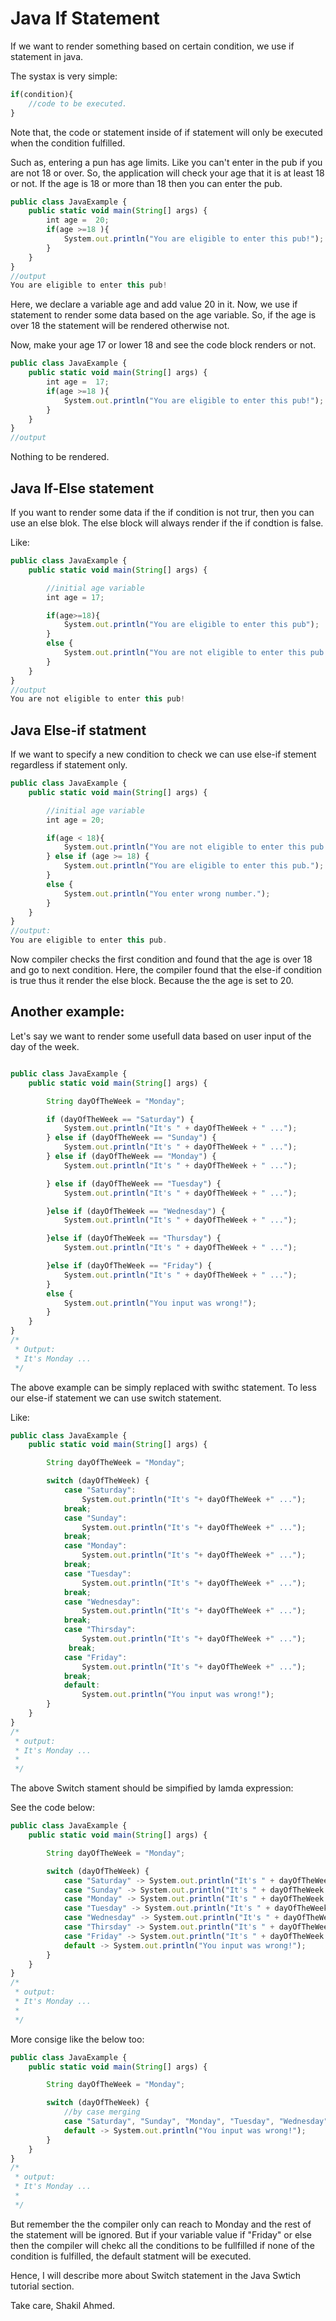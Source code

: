 # Java If Statement

If we want to render something based on certain condition, we use if statement in java.

The systax is very simple:

```js
if(condition){
    //code to be executed.
}
```

Note that, the code or statement inside of if statement will only be executed when the condition fulfilled.

Such as, entering a pun has age limits. Like you can't enter in the pub if you are not 18 or over. So, the application will check your age that it is at least 18 or not. If the age is 18 or more than 18 then you can enter the pub.

```js
public class JavaExample {
    public static void main(String[] args) {
        int age =  20;
        if(age >=18 ){
            System.out.println("You are eligible to enter this pub!");
        }
    }
}
//output
You are eligible to enter this pub!
```

Here, we declare a variable age and add value 20 in it. Now, we use if statement to render some data based on the age variable. So, if the age is over 18 the statement will be rendered otherwise not.

Now, make your age 17 or lower 18 and see the code block renders or not.

```js
public class JavaExample {
    public static void main(String[] args) {
        int age =  17;
        if(age >=18 ){
            System.out.println("You are eligible to enter this pub!");
        }
    }
}
//output
```
Nothing to be rendered.

## Java If-Else statement

If you want to render some data if the if condition is not trur, then you can use an else blok. The else block will always render if the if condtion is false.

Like:

```js
public class JavaExample {
    public static void main(String[] args) {

        //initial age variable
        int age = 17;

        if(age>=18){
            System.out.println("You are eligible to enter this pub");
        }
        else {
            System.out.println("You are not eligible to enter this pub!");
        }
    }
}
//output
You are not eligible to enter this pub!
```

## Java Else-if statment

If we want to specify a new condition to check we can use else-if stement regardless if statement only. 


```js
public class JavaExample {
    public static void main(String[] args) {

        //initial age variable
        int age = 20;

        if(age < 18){
            System.out.println("You are not eligible to enter this pub!");
        } else if (age >= 18) {
            System.out.println("You are eligible to enter this pub.");
        }
        else {
            System.out.println("You enter wrong number.");
        }
    }
}
//output:
You are eligible to enter this pub.
```
Now compiler checks the first condition and found that the age is over 18 and go to next condition. Here, the compiler found that the else-if condition is true thus it render the else block. Because the the age is set to 20.

## Another example:

Let's say we want to render some usefull data based on user input of the day of the week.


```js

public class JavaExample {
    public static void main(String[] args) {

        String dayOfTheWeek = "Monday";

        if (dayOfTheWeek == "Saturday") {
            System.out.println("It's " + dayOfTheWeek + " ...");
        } else if (dayOfTheWeek == "Sunday") {
            System.out.println("It's " + dayOfTheWeek + " ...");
        } else if (dayOfTheWeek == "Monday") {
            System.out.println("It's " + dayOfTheWeek + " ...");

        } else if (dayOfTheWeek == "Tuesday") {
            System.out.println("It's " + dayOfTheWeek + " ...");

        }else if (dayOfTheWeek == "Wednesday") {
            System.out.println("It's " + dayOfTheWeek + " ...");

        }else if (dayOfTheWeek == "Thursday") {
            System.out.println("It's " + dayOfTheWeek + " ...");

        }else if (dayOfTheWeek == "Friday") {
            System.out.println("It's " + dayOfTheWeek + " ...");
        }
        else {
            System.out.println("You input was wrong!");
        }
    }
}
/*
 * Output:
 * It's Monday ...
 */
```

The above example can be simply replaced with swithc statement. To less our else-if statement we can use switch statement.

Like: 

```js
public class JavaExample {
    public static void main(String[] args) {

        String dayOfTheWeek = "Monday";

        switch (dayOfTheWeek) {
            case "Saturday":
                System.out.println("It's "+ dayOfTheWeek +" ...");
            break;
            case "Sunday":
                System.out.println("It's "+ dayOfTheWeek +" ...");
            break;
            case "Monday":
                System.out.println("It's "+ dayOfTheWeek +" ...");
            break;
            case "Tuesday":
                System.out.println("It's "+ dayOfTheWeek +" ...");
            break;
            case "Wednesday":
                System.out.println("It's "+ dayOfTheWeek +" ...");
            break;
            case "Thirsday":
                System.out.println("It's "+ dayOfTheWeek +" ...");
             break;
            case "Friday":
                System.out.println("It's "+ dayOfTheWeek +" ...");
            break;
            default:
                System.out.println("You input was wrong!");
        }
    }
}
/*
 * output:
 * It's Monday ...
 *
 */
```

The above Switch stament should be simpified by lamda expression:

See the code below:

```js
public class JavaExample {
    public static void main(String[] args) {

        String dayOfTheWeek = "Monday";

        switch (dayOfTheWeek) {
            case "Saturday" -> System.out.println("It's " + dayOfTheWeek + " ...");
            case "Sunday" -> System.out.println("It's " + dayOfTheWeek + " ...");
            case "Monday" -> System.out.println("It's " + dayOfTheWeek + " ...");
            case "Tuesday" -> System.out.println("It's " + dayOfTheWeek + " ...");
            case "Wednesday" -> System.out.println("It's " + dayOfTheWeek + " ...");
            case "Thirsday" -> System.out.println("It's " + dayOfTheWeek + " ...");
            case "Friday" -> System.out.println("It's " + dayOfTheWeek + " ...");
            default -> System.out.println("You input was wrong!");
        }
    }
}
/*
 * output:
 * It's Monday ...
 *
 */
```

More consige like the below too:

```js
public class JavaExample {
    public static void main(String[] args) {

        String dayOfTheWeek = "Monday";

        switch (dayOfTheWeek) { 
            //by case merging
            case "Saturday", "Sunday", "Monday", "Tuesday", "Wednesday", "Thirsday", "Friday" -> System.out.println("It's " + dayOfTheWeek + " ...");
            default -> System.out.println("You input was wrong!");
        }
    }
}
/*
 * output:
 * It's Monday ...
 *
 */
```

But remember the the compiler only can reach to Monday and the rest of the statement will be ignored. But if your variable value if "Friday" or else then the compiler will chekc all the conditions to be fullfilled if none of the condition is fulfilled, the default statment will be executed. 

Hence, I will describe more about Switch statement in the Java Swtich tutorial section.

Take care,
Shakil Ahmed.